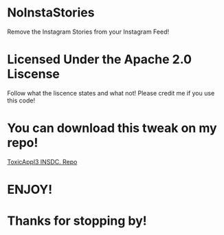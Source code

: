 # NoInstaStories
Remove the Instagram Stories from your Instagram Feed!

# Licensed Under the Apache 2.0 Liscense
Follow what the liscence states and what not! 
Please credit me if you use this code!

# You can download this tweak on my repo!
[ToxicAppl3 INSDC. Repo](https://toxicappl3inc.github.io/repo/ "My Repo")

# ENJOY!
# Thanks for stopping by!
